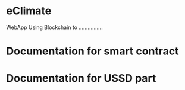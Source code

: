 # eClimate
WebApp Using Blockchain to ................




# Documentation for smart contract




# Documentation for USSD part
